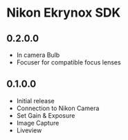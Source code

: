 ﻿# Nikon Ekrynox SDK

## 0.2.0.0
- In camera Bulb
- Focuser for compatible focus lenses


## 0.1.0.0
- Initial release
- Connection to Nikon Camera
- Set Gain & Exposure
- Image Capture
- Liveview